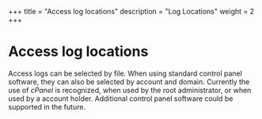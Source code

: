 +++
title = "Access log locations"
description = "Log Locations"
weight = 2
+++
# Access log locations

Access logs can be selected by file. When using standard control panel software, they can also be selected by account and domain. Currently the use of *cPanel* is recognized, when used by the root administrator, or when used by a account holder. Additional control panel software could be supported in the future.
